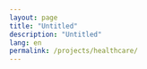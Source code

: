 ```yaml
---
layout: page
title: "Untitled"
description: "Untitled"
lang: en
permalink: /projects/healthcare/
---
```



